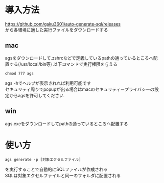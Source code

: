 # 導入方法
https://github.com/gaku3601/auto-generate-sql/releases  
から各環境に適した実行ファイルをダウンロードする  
## mac
agsをダウンロードして.zshrcなどで定義しているpathの通っているところへ配置する(/usr/local/bin等)
以下コマンドで実行権限を与える
```
chmod 777 ags
```

ags -hでヘルプが表示されれば利用可能です  
セキュリティ周りでpopupが出る場合はmacのセキュリティープライバシーの設定からagsを許可してください　　

## win
ags.exeをダウンロードしてpathの通っているところへ配置する

# 使い方
```
ags generate -p [対象エクセルファイル]
```
を実行することで自動的にSQLファイルが作成される  
SQLは対象エクセルファイルと同一のフォルダに配置される